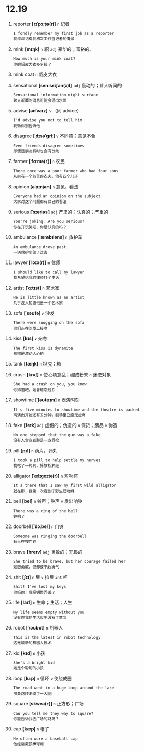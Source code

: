 # 12.19

1. reporter **[rɪˈpɔːtə(r)]** `n` 记者

   ```
   I fondly remember my first job as a reporter
   我深深记得我初次工作当记者的情景
   ```

2. mink **[mɪŋk]** `n` 貂 `adj` 豪华的；富裕的、

   ```
   How much is your mink coat?
   你的貂皮大衣多少钱？
   ```

3. mink coat `n` 貂皮大衣

4. sensational **[senˈseɪʃən(ə)l]** `adj` 轰动的；耸人听闻的

   ```
   Sensational information might surface
   耸人听闻的消息可能会浮出水面
   ```

5. advise **[ədˈvaɪz]** `v` （同 advice）

   ```
   I'd advise you not to tell him
   我劝你别告诉他
   ```

6. disagree **[ˌdɪsəˈɡriː]** `v` 不同意；意见不合

   ```
   Even friends disagree sometimes
   即便是朋友有时也会有分歧
   ```

7. farmer **[ˈfɑːmə(r)]** `n` 农民

   ```
   There once was a poor farmer who had four sons
   从前有一个贫苦的农夫，他有四个儿子
   ```

8. opinion **[əˈpɪnjən]** `n` 意见，看法

   ```
   Everyone had an opinion on the subject
   大家对这个问题都有自己的看法
   ```

9. serious **[ˈsɪəriəs]** `adj` 严肃的；认真的；严重的

   ```
   You're joking. Are you serious?
   你在开玩笑吧，你是认真的吗？
   ```

10. ambulance **[ˈæmbɪləns]** `n` 救护车

    ```
    An ambulance drove past
    一辆救护车驶了过去
    ```

11. lawyer **[ˈlɔɪə(r)]** `n` 律师

    ```
    I should like to call my lawyer
    我希望给我的律师打个电话
    ```

12. artist **[ˈɑːtɪst]** `n` 艺术家

    ```
    He is little known as an artist
    几乎没人知道他是一个艺术家
    ```

13. sofa **[ˈsəʊfə]** `v` 沙发

    ```
    There were snogging on the sofa
    他们正在沙发上接吻
    ```

14. kiss **[kɪs]** `v` 亲吻

    ```
    The first kiss is dynamite
    初吻是激动人心的
    ```

15. tank **[tæŋk]** `n` 坦克；箱

16. crush **[krʌʃ]** `v` 使心烦意乱；碾成粉末 `n` 迷恋对象

    ```
    She had a crush on you, you know
    你知道吧，她曾暗恋过你
    ```

17. showtime **[ˈʃəʊtaɪm]** `n` 表演时刻

    ```
    It's five minutes to showtime and the theatre is packed
    离演出开始还有五分钟，剧场里已座无虚席
    ```

18. fake **[feɪk]** `adj` 虚假的；伪造的 `n` 假货；赝品 `v` 伪造

    ```
    No one stopped that the gun was a fake
    没有人留意到那是一支假枪
    ```

19. pill **[pɪl]** `n` 药片，药丸

    ```
    I took a pill to help settle my nerves
    我吃了一片药，好放松神经
    ```

20. alligator **[ˈælɪɡeɪtə(r)]** `n` 短吻鳄

    ```
    It's there that I saw my first wild alligator
    就在那，我第一次看到了野生短吻鳄
    ```

21. bell **[bel]** `n` 铃声；钟声 `v` 发出响铃

    ```
    There was a ring of the bell
    铃响了
    ```

22. doorbell **[ˈdɔːbel]** `n` 门铃

    ```
    Someone was ringing the doorbell
    有人在按门铃
    ```

23. brave **[breɪv]** `adj` 勇敢的；无畏的

    ```
    She tried to be brave, but her courage failed her
    她想勇敢，但却鼓不起勇气
    ```

24. shit **[ʃɪt]** `n` 屎 `v` 拉屎 `int` 呸

    ```
    Shit! I've lost my keys
    他妈的！我把钥匙弄丢了
    ```

25. life **[laɪf]** `n` 生命；生活；人生

    ```
    My life seems empty without you
    没有你我的生活似乎没有了意义
    ```

26. robot **[ˈrəʊbɒt]** `n` 机器人

    ```
    This is the latest in robot technology
    这是最新的机器人技术
    ```

27. kid **[kɪd]** `n` 小孩

    ```
    She's a bright kid
    她是个聪明的小孩
    ```

28. loop **[luːp]** `n` 循环 `v` 使绕成圈

    ```
    The road went in a huge loop around the lake
    那条路环湖绕了一大圈
    ```

29. square **[skweə(r)]** `n` 正方形；广场

    ```
    Can you tell me they way to square?
    你能告诉我去广场的路吗？
    ```

30. cap **[kæp]** `n` 帽子

    ```
    He often wore a baseball cap
    他经常戴顶棒球帽
    ```
